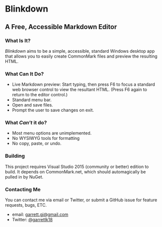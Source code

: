 # Blinkdown
## A Free, Accessible Markdown Editor
### What Is It?

*Blinkdown* aims to be a simple, accessible, standard Windows desktop app that allows you to easily create CommonMark files and preview the resulting HTML.

### What Can It Do?

* Live Markdown preview: Start typing, then press F6 to focus a standard web browser control to view the resultant HTML. (Press F6 again to return to the editor control.)
* Standard menu bar.
* Open and save files.
* Prompt the user to save changes on exit.

### What *Can't* it do?

* Most menu options are unimplemented.
* No WYSIWYG tools for formatting
* No copy, paste, or undo.

### Building

This project requires Visual Studio 2015 (community or better) edition to build. It depends on CommonMark.net, which should automagically be pulled in by NuGet.

### Contacting Me

You can contact me via email or Twitter, or submit a GitHub issue for feature requests, bugs, ETC.

* email: [garrett.gj@gmail.com](mailto:garrett.gj@gmail.com)
* Twitter: [@garrettk18](https://twitter.com/garrettk18)